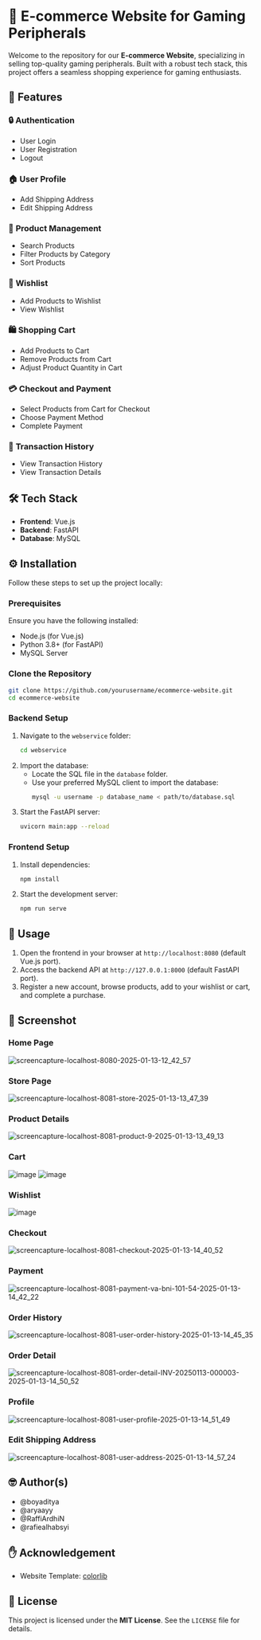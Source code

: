 # 🌟 E-commerce Website for Gaming Peripherals

Welcome to the repository for our **E-commerce Website**, specializing in selling top-quality gaming peripherals. Built with a robust tech stack, this project offers a seamless shopping experience for gaming enthusiasts.

## 🚀 Features

### 🔒 **Authentication**
- User Login
- User Registration
- Logout

### 🏠 **User Profile**
- Add Shipping Address
- Edit Shipping Address

### 🛒 **Product Management**
- Search Products
- Filter Products by Category
- Sort Products

### 💖 **Wishlist**
- Add Products to Wishlist
- View Wishlist

### 🛍️ **Shopping Cart**
- Add Products to Cart
- Remove Products from Cart
- Adjust Product Quantity in Cart

### 💳 **Checkout and Payment**
- Select Products from Cart for Checkout
- Choose Payment Method
- Complete Payment

### 📜 **Transaction History**
- View Transaction History
- View Transaction Details


## 🛠️ Tech Stack

- **Frontend**: Vue.js
- **Backend**: FastAPI
- **Database**: MySQL

## ⚙️ Installation

Follow these steps to set up the project locally:

### Prerequisites
Ensure you have the following installed:
- Node.js (for Vue.js)
- Python 3.8+ (for FastAPI)
- MySQL Server

### Clone the Repository
```bash
git clone https://github.com/yourusername/ecommerce-website.git
cd ecommerce-website
```

### Backend Setup
1. Navigate to the `webservice` folder:
   ```bash
   cd webservice
   ```
2. Import the database:
   - Locate the SQL file in the `database` folder.
   - Use your preferred MySQL client to import the database:
     ```bash
     mysql -u username -p database_name < path/to/database.sql
     ```
3. Start the FastAPI server:
   ```bash
   uvicorn main:app --reload
   ```
 
### Frontend Setup
1. Install dependencies:
   ```bash
   npm install
   ```
2. Start the development server:
   ```bash
   npm run serve
   ```

## 🎯 Usage

1. Open the frontend in your browser at `http://localhost:8080` (default Vue.js port).
2. Access the backend API at `http://127.0.0.1:8000` (default FastAPI port).
3. Register a new account, browse products, add to your wishlist or cart, and complete a purchase.


## 📸 Screenshot
### Home Page
![screencapture-localhost-8080-2025-01-13-12_42_57](https://github.com/user-attachments/assets/0cabffb7-f1be-4f55-941b-b66845a32a8d)
### Store Page
![screencapture-localhost-8081-store-2025-01-13-13_47_39](https://github.com/user-attachments/assets/87fa6c41-d187-4efc-a68e-f791054037da)
### Product Details
![screencapture-localhost-8081-product-9-2025-01-13-13_49_13](https://github.com/user-attachments/assets/a2e04200-f905-438a-a5df-32407d36b13f)
### Cart
![image](https://github.com/user-attachments/assets/e148db56-6604-492d-a22d-8b5be8616d66)
![image](https://github.com/user-attachments/assets/29f0423c-6e43-4a87-ba8b-d3f379c26a35)
### Wishlist
![image](https://github.com/user-attachments/assets/97fff089-660f-4fd4-a0ec-5b7ae8d41398)
### Checkout
![screencapture-localhost-8081-checkout-2025-01-13-14_40_52](https://github.com/user-attachments/assets/7011b806-739b-4ff9-84fa-d2ea171b5112)
### Payment
![screencapture-localhost-8081-payment-va-bni-101-54-2025-01-13-14_42_22](https://github.com/user-attachments/assets/b3987d4d-e77e-4035-a2d2-23cd5f9356e7)
### Order History
![screencapture-localhost-8081-user-order-history-2025-01-13-14_45_35](https://github.com/user-attachments/assets/046a94a5-2f80-471c-9b11-cf5ca8cd2c0d)
### Order Detail
![screencapture-localhost-8081-order-detail-INV-20250113-000003-2025-01-13-14_50_52](https://github.com/user-attachments/assets/b86f6c14-d513-4655-9955-a58311283392)
### Profile
![screencapture-localhost-8081-user-profile-2025-01-13-14_51_49](https://github.com/user-attachments/assets/ae9ca5a5-08a3-4588-bc54-16bf09e538e5)
### Edit Shipping Address
![screencapture-localhost-8081-user-address-2025-01-13-14_57_24](https://github.com/user-attachments/assets/da440305-5e77-4cbe-814e-de2335e4d25f)

## 🤓 Author(s)
- @boyaditya
- @aryaayy
- @RaffiArdhiN
- @rafiealhabsyi

## ✋ Acknowledgement
- Website Template: [colorlib](https://themewagon.com/themes/free-bootstrap-ecommerce-template-electro/)


## 📜 License
This project is licensed under the **MIT License**. See the `LICENSE` file for details.
